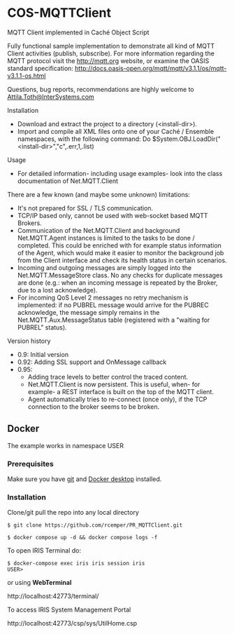 # COS-MQTTClient
MQTT Client implemented in Caché Object Script

Fully functional sample implementation to demonstrate all kind of MQTT Client activities (publish, subscribe).
For more information regarding the MQTT protocol visit the http://mqtt.org website,
 or examine the OASIS standard specification: http://docs.oasis-open.org/mqtt/mqtt/v3.1.1/os/mqtt-v3.1.1-os.html

Questions, bug reports, recommendations are highly welcome to Attila.Toth@InterSystems.com

Installation
- Download and extract the project to a directory (\<install-dir\>).
- Import and compile all XML files onto one of your Caché / Ensemble namespaces, with the following command:
  Do $System.OBJ.LoadDir("\<install-dir\>","c",.err,1,.list)

Usage
- For detailed information- including usage examples- look into the class documentation of Net.MQTT.Client

There are a few known (and maybe some unknown) limitations:
- It's not prepared for SSL / TLS communication.
- TCP/IP based only, cannot be used with web-socket based MQTT Brokers.
- Communication of the Net.MQTT.Client and background Net.MQTT.Agent instances is limited to the tasks to be done / completed. 
   This could be enriched with for example status information of the Agent, which would make it easier to monitor the background job from the Client interface 
   and check its health status in certain scenarios.
- Incoming and outgoing messages are simply logged into the Net.MQTT.MessageStore class. No any checks for duplicate messages are done 
   (e.g.: when an incoming message is repeated by the Broker, due to a lost acknowledge).
- For incoming QoS Level 2 messages no retry mechanism is implemented: if no PUBREL message would arrive for the PUBREC acknowledge, 
   the message simply remains in the Net.MQTT.Aux.MessageStatus table (registered with a "waiting for PUBREL" status).

Version history
- 0.9: Initial version
- 0.92: Adding SSL support and OnMessage callback
- 0.95: 
  * Adding trace levels to better control the traced content.
  * Net.MQTT.Client is now persistent. This is useful, when- for example- a REST interface is built on the top of the MQTT client.
  * Agent automatically tries to re-connect (once only), if the TCP connection to the broker seems to be broken.

## Docker
The example works in namespace USER    

### Prerequisites
Make sure you have [git](https://git-scm.com/book/en/v2/Getting-Started-Installing-Git) and [Docker desktop](https://www.docker.com/products/docker-desktop) installed.
### Installation
Clone/git pull the repo into any local directory
```
$ git clone https://github.com/rcemper/PR_MQTTClient.git
```
```
$ docker compose up -d && docker compose logs -f
```
To open IRIS Terminal do:
```
$ docker-compose exec iris iris session iris
USER>
```
or using **WebTerminal**    

http://localhost:42773/terminal/
     
To access IRIS System Management Portal     
    
http://localhost:42773/csp/sys/UtilHome.csp
  